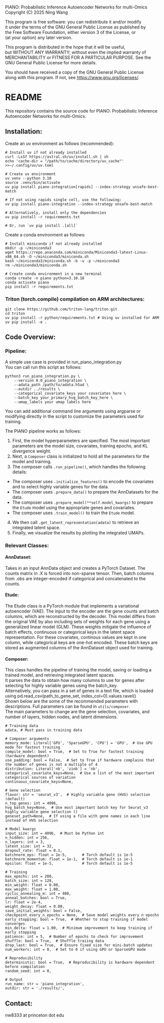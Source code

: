 PIANO: Probabilistic Inference Autoencoder Networks for multi-Omics  
Copyright (C) 2025 Ning Wang  

This program is free software: you can redistribute it and/or modify  
it under the terms of the GNU General Public License as published by  
the Free Software Foundation, either version 3 of the License, or  
(at your option) any later version.  

This program is distributed in the hope that it will be useful,  
but WITHOUT ANY WARRANTY; without even the implied warranty of  
MERCHANTABILITY or FITNESS FOR A PARTICULAR PURPOSE.  See the  
GNU General Public License for more details.  

You should have received a copy of the GNU General Public License  
along with this program.  If not, see <https://www.gnu.org/licenses/>.  

# README
This repository contains the source code for PIANO: Probabilistic Inference Autoencoder Networks for multi-Omics.

## Installation:
Create an uv environment as follows (recommended):
```
# Install uv if not already installed
curl -LsSf https://astral.sh/uv/install.sh | sh
echo 'cache-dir = "/path/to/cache/directory/uv_cache"' >>~/.config/uv/uv.toml

# Create uv environment
uv venv --python 3.10
source .venv/bin/activate
uv pip install piano-integration[rapids] --index-strategy unsafe-best-match

# If not using rapids single cell, use the following:
uv pip install piano-integration --index-strategy unsafe-best-match

# Alternatively, install only the dependencies
uv pip install -r requirements.txt

# Or, run `uv pip install .[all]`
```

Create a conda environment as follows:
```
# Install miniconda if not already installed
mkdir -p ~/miniconda3
wget https://repo.anaconda.com/miniconda/Miniconda3-latest-Linux-x86_64.sh -O ~/miniconda3/miniconda.sh
bash ~/miniconda3/miniconda.sh -b -u -p ~/miniconda3
rm ~/miniconda3/miniconda.sh

# Create conda environment in a new terminal
conda create -n piano python=3.10.18
conda activate piano
pip install -r requirements.txt
```

### Triton (torch.compile) compilation on ARM architectures:
```
git clone https://github.com/triton-lang/triton.git
cd triton
uv pip install -r python/requirements.txt # Using uv installed for ARM
uv pip install -e .
```

## Code Overview:
### Pipeline:
A simple use case is provided in run_piano_integration.py  
You can call run this script as follows:
```
python3 run_piano_integration.py \
    --version 0.0_piano_integration \
    --adata_path /path/to/adata.h5ad \
    --outdir ../results \
    --categorical_covariate_keys your covariates here \
    --batch_key your_primary_hvg_batch_key_here \
    --umap_labels your umap labels here
```
You can add additional command line arguments using argparse or modifying directly in the script to customize the parameters used for training.

The PIANO pipeline works as follows:
1. First, the model hyperparameters are specified. The most important parameters are the model size, covariates, training epochs, and KL divergence weight.  
2. Next, a `Composer` class is initialized to hold all the parameters for the model and training.  
3. The composer calls `.run_pipeline()`, which handles the following details:
  - The composer uses `.initialize_features()` to encode the covariates and to select highly variable genes for the data.  
  - The composer uses `.prepare_data()` to prepare the AnnDatasets for the data.  
  - The composer uses `.prepare_model(**self.model_kwargs)` to prepare the `Etude` model using the appropriate genes and covariates.  
  - The composer uses `.train_model()` to train the `Etude` model.  
4. We then call `.get_latent_representation(adata)` to retrieve an integrated latent space.  
5. Finally, we visualize the results by plotting the integrated UMAPs.  

### Relevant Classes:
#### AnnDataset:
Takes in an input AnnData object and creates a PyTorch Dataset. 
The counts matrix in .X is forced into non-sparse tensor.
Then, batch columns from .obs are integer-encoded if categorical and concatenated to the counts.

#### Etude:
The Etude class is a PyTorch module that implements a variational autoencoder (VAE).
The input to the encoder are the gene counts and batch columns, which are reconstructed by the decoder.
This model differs from the original VAE by also including sets of weights for each gene using a generalized linear model (GLM).
These weights mitigate the influence of batch effects, continuous or categorical keys in the latent space representation.
For these covariates, continous values are kept in one column, while categorical keys are one-hot encoded.
These batch keys are stored as augmented columns of the AnnDataset object used for training.

#### Composer:
This class handles the pipeline of training the model, saving or loading a trained model, and retrieving integrated latent spaces.  
It parses the data to obtain how many columns to use for genes after selecting for highly variable genes using the batch_key.  
Alternatively, you can pass in a set of genes in a text file, which is loaded using pd.read_csv(path_to_gene_set, index_col=0).values.ravel()  
Shown below are the some of the recommended parameters with descriptions. Full parameters can be found in `utils/composer`.  
The main parameters to change are the gene selection, covariates, and number of layers, hidden nodes, and latent dimensions.  

```
# Training data
adata, # Must pass in training data

# Composer arguments
memory_mode: Literal['GPU', 'SparseGPU', 'CPU'] = 'GPU',  # Use GPU mode for fastest training
compile_model: bool = True,  # Set to True for fastest training (hardware dependent)
use_padding: bool = False,  # Set to True if hardware complains that the number of genes is not a multiple of 4
distribution: Literal['nb', 'zinb'] = 'nb',
categorical_covariate_keys=None,  # Use a list of the most important categorical sources of variation
continuous_covariate_keys=None,

# Gene selection
flavor: str = 'seurat_v3',  # Highly variable gene (HVG) selection (default)
n_top_genes: int = 4096,
hvg_batch_key=None,  # Use most important batch key for Seurat_v3 highly variable gene selection ()
geneset_path=None,  # If using a file with gene names in each line instead of HVG selection

# Model kwargs
input_size: int = 4096,  # Must be Python int
n_hidden: int = 256,
n_layers: int = 3,
latent_size: int = 32,
dropout_rate: float = 0.1,
batchnorm_eps: float = 1e-5,       # Torch default is 1e-5
batchnorm_momentum: float = 1e-1,  # Torch default is 1e-1
epsilon: float = 1e-5,             # Torch default is 1e-5

# Training
max_epochs: int = 200,
batch_size: int = 128,
min_weight: float = 0.00,
max_weight: float = 1.00,
cyclic_annealing_m: int = 400,
anneal_batches: bool = True,
lr: float = 2e-4,
weight_decay: float = 0.00,
save_initial_weights: bool = False,
checkpoint_every_n_epochs = None,  # Save model weights every n epochs
early_stopping: bool = True,  # Whether to stop training if model converges
min_delta: float = 1.00,  # Minimum improvement to keep training if early stopping
patience: int = 5,  # Number of epochs to check for improvement
shuffle: bool = True,  # Shuffle traiing data
drop_last: bool = True,  # Ensure fixed size for mini-batch updates
num_workers: int = 0,  # Set to 0 if using GPU or SparseGPU mode

# Reproducibility
deterministic: bool = True,  # Reproducibility is hardware dependent before compilation
random_seed: int = 0,

# Output
run_name: str = 'piano_integration',
outdir: str = './results/',
```

## Contact:
nw8333 at princeton dot edu
